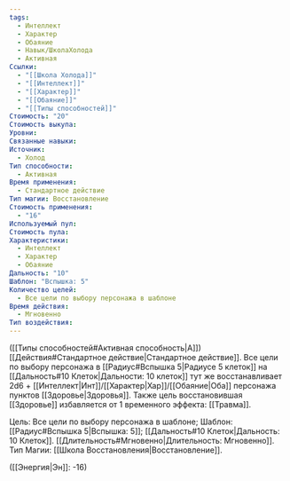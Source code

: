 ```yaml
---
tags:
  - Интеллект
  - Характер
  - Обаяние
  - Навык/ШколаХолода
  - Активная
Ссылки:
  - "[[Школа Холода]]"
  - "[[Интеллект]]"
  - "[[Характер]]"
  - "[[Обаяние]]"
  - "[[Типы способностей]]"
Стоимость: "20"
Стоимость выкупа: 
Уровни: 
Связанные навыки: 
Источник:
  - Холод
Тип способности:
  - Активная
Время применения:
  - Стандартное действие
Тип магии: Восстановление
Стоимость применения:
  - "16"
Используемый пул: 
Стоимость пула: 
Характеристики:
  - Интеллект
  - Характер
  - Обаяние
Дальность: "10"
Шаблон: "Вспышка: 5"
Количество целей:
  - Все цели по выбору персонажа в шаблоне
Время действия:
  - Мгновенно
Тип воздействия:
---
```

([[Типы способностей#Активная способность|А]]) [[Действия#Стандартное действие|Стандартное действие]]. Все цели по выбору персонажа в [[Радиус#Вспышка 5|Радиусе 5 клеток]] на [[Дальность#10 Клеток|Дальности: 10 клеток]] тут же восстанавливает 2d6 + [[Интеллект|Инт]]/[[Характер|Хар]]/[[Обаяние|Оба]] персонажа пунктов [[Здоровье|Здоровья]]. Также цель восстановившая [[Здоровье]] избавляется от 1 временного эффекта: [[Травма]]. 

Цель: Все цели по выбору персонажа в шаблоне; Шаблон: [[Радиус#Вспышка 5|Вспышка: 5]]; [[Дальность#10 Клеток|Дальность: 10 Клеток]]. [[Длительность#Мгновенно|Длительность: Мгновенно]]. Тип Магии: [[Школа Восстановления|Восстановление]].

([[Энергия|Эн]]: -16)